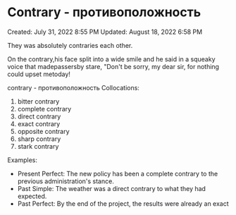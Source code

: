# Contrary - противоположность

Created: July 31, 2022 8:55 PM
Updated: August 18, 2022 6:58 PM

They was absolutely contraries each other.

On the contrary,his face split into a wide smile and he said in a squeaky voice that madepassersby stare, "Don't be sorry, my dear sir, for nothing could upset metoday!

 

contrary - противоположность
Collocations:

1. bitter contrary
2. complete contrary
3. direct contrary
4. exact contrary
5. opposite contrary
6. sharp contrary
7. stark contrary

Examples:

- Present Perfect: The new policy has been a complete contrary to the previous administration's stance.
- Past Simple: The weather was a direct contrary to what they had expected.
- Past Perfect: By the end of the project, the results were already an exact
